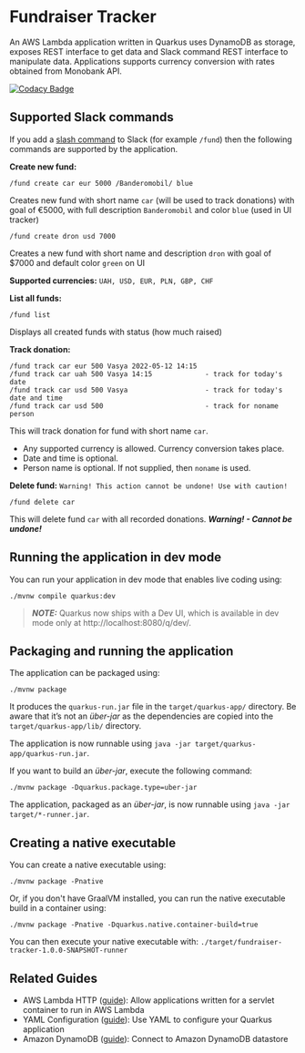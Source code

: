 # Fundraiser Tracker

An AWS Lambda application written in Quarkus uses DynamoDB as storage, exposes REST interface to get data and Slack command REST interface to manipulate data. Applications supports currency conversion with rates obtained from Monobank API.

[![Codacy Badge](https://app.codacy.com/project/badge/Grade/224eb30e7e5c4f38934ee9601e15237e)](https://www.codacy.com/gh/yuriytkach/fundraiser-tracker/dashboard?utm_source=github.com&amp;utm_medium=referral&amp;utm_content=yuriytkach/fundraiser-tracker&amp;utm_campaign=Badge_Grade)

## Supported Slack commands

If you add a [slash command](https://api.slack.com/interactivity/slash-commands) to Slack (for example `/fund`) then the following commands are supported by the application.

**Create new fund:**
```
/fund create car eur 5000 /Banderomobil/ blue
```
Creates new fund with short name `car` (will be used to track donations) with goal of €5000, with full description `Banderomobil` and color `blue` (used in UI tracker)

```
/fund create dron usd 7000
```
Creates a new fund with short name and description `dron` with goal of $7000 and default color `green` on UI

**Supported currencies:**
`UAH, USD, EUR, PLN, GBP, CHF`

**List all funds:**
```
/fund list
```
Displays all created funds with status (how much raised)

**Track donation:**
```
/fund track car eur 500 Vasya 2022-05-12 14:15
/fund track car uah 500 Vasya 14:15             - track for today's date
/fund track car usd 500 Vasya                   - track for today's date and time
/fund track car usd 500                         - track for noname person
```
This will track donation for fund with short name `car`. 
  - Any supported currency is allowed. Currency conversion takes place.
  - Date and time is optional.
  - Person name is optional. If not supplied, then `noname` is used.

**Delete fund:**
`Warning! This action cannot be undone! Use with caution!`
```
/fund delete car
```
This will delete fund `car` with all recorded donations. _**Warning! - Cannot be undone!**_

## Running the application in dev mode

You can run your application in dev mode that enables live coding using:
```shell script
./mvnw compile quarkus:dev
```

> **_NOTE:_**  Quarkus now ships with a Dev UI, which is available in dev mode only at http://localhost:8080/q/dev/.

## Packaging and running the application

The application can be packaged using:
```shell script
./mvnw package
```
It produces the `quarkus-run.jar` file in the `target/quarkus-app/` directory.
Be aware that it’s not an _über-jar_ as the dependencies are copied into the `target/quarkus-app/lib/` directory.

The application is now runnable using `java -jar target/quarkus-app/quarkus-run.jar`.

If you want to build an _über-jar_, execute the following command:
```shell script
./mvnw package -Dquarkus.package.type=uber-jar
```

The application, packaged as an _über-jar_, is now runnable using `java -jar target/*-runner.jar`.

## Creating a native executable

You can create a native executable using: 
```shell script
./mvnw package -Pnative
```

Or, if you don't have GraalVM installed, you can run the native executable build in a container using: 
```shell script
./mvnw package -Pnative -Dquarkus.native.container-build=true
```

You can then execute your native executable with: `./target/fundraiser-tracker-1.0.0-SNAPSHOT-runner`

## Related Guides

- AWS Lambda HTTP ([guide](https://quarkus.io/guides/amazon-lambda-http)): Allow applications written for a servlet container to run in AWS Lambda
- YAML Configuration ([guide](https://quarkus.io/guides/config#yaml)): Use YAML to configure your Quarkus application
- Amazon DynamoDB ([guide](https://quarkiverse.github.io/quarkiverse-docs/quarkus-amazon-services/dev/amazon-dynamodb.html)): Connect to Amazon DynamoDB datastore
